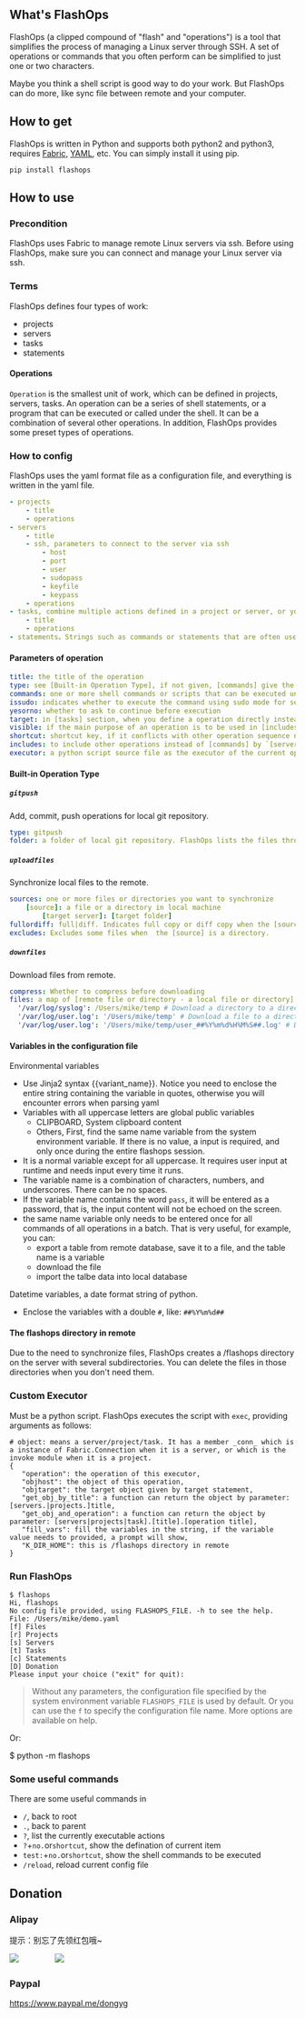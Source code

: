 
## What's FlashOps

FlashOps (a clipped compound of "flash" and "operations") is a tool that simplifies the process of managing a Linux server through SSH. A set of operations or commands that you often perform can be simplified to just one or two characters.

Maybe you think a shell script is good way to do your work. But FlashOps can do more, like sync file between remote and your computer.

## How to get

FlashOps is written in Python and supports both python2 and python3, requires [Fabric](https://pypi.org/project/Fabric/), [YAML](https://pypi.org/project/PyYAML/), etc. You can simply install it using pip.

```
pip install flashops
```


## How to use

### Precondition

FlashOps uses Fabric to manage remote Linux servers via ssh. Before using FlashOps, make sure you can connect and manage your Linux server via ssh.

### Terms

FlashOps defines four types of work:

- projects
- servers
- tasks
- statements

#### Operations

`Operation` is the smallest unit of work, which can be defined in projects, servers, tasks. An operation can be a series of shell statements, or a program that can be executed or called under the shell. It can be a combination of several other operations. In addition, FlashOps provides some preset types of operations.

### How to config

FlashOps uses the yaml format file as a configuration file, and everything is written in the yaml file.

```yaml
- projects
    - title
    - operations
- servers
    - title
    - ssh, parameters to connect to the server via ssh
        - host
        - port
        - user
        - sudopass
        - keyfile
        - keypass
    - operations
- tasks, combine multiple actions defined in a project or server, or you can define the operation directly
    - title
    - operations
- statements。Strings such as commands or statements that are often used. It can be quickly listed and filtered, you can copy it and use it.
```

#### Parameters of operation

```yaml
title: the title of the operation
type: see [Built-in Operation Type], if not given, [commands] give the command to be executed
commands: one or more shell commands or scripts that can be executed under the shell
issudo: indicates whether to execute the command using sudo mode for server
yesorno: whether to ask to continue before execution
target: in [tasks] section, when you define a operation directly instead of [includes], indicates the target (server/project) by [servers.|projects.]title
visible: if the main purpose of an operation is to be used in [includes], you can set visible to Flase. However, it still occupies the serial number
shortcut: shortcut key, if it conflicts with other operation sequence numbers, it will be invalid
includes: to include other operations instead of [commands] by `[servers|projects.][server title|project title.]operation title`
executor: a python script source file as the executor of the current operation, see [Custom Executor]
```

#### Built-in Operation Type

##### `gitpush`

Add, commit, push operations for local git repository.

```yaml
type: gitpush
folder: a folder of local git repository. FlashOps lists the files through [git status] command, you can choose files and add, commit, push
```

##### `uploadfiles`

Synchronize local files to the remote.

```yaml
sources: one or more files or directories you want to synchronize
    [source]: a file or a directory in local machine
        [target server]: [target folder]
fullordiff: full|diff. Indicates full copy or diff copy when the [source] is a directory.
excludes: Excludes some files when  the [source] is a directory.
```

##### `downfiles`

Download files from remote.

```yaml
compress: Whether to compress before downloading
files: a map of [remote file or directory - a local file or directory]. For example
  '/var/log/syslog': /Users/mike/temp # Download a directory to a directory
  '/var/log/user.log': '/Users/mike/temp' # Download a file to a directory
  '/var/log/user.log': '/Users/mike/temp/user_##%Y%m%d%H%M%S##.log' # Download a file to a file
```

#### Variables in the configuration file

Environmental variables

- Use Jinja2 syntax {{variant_name}}. Notice you need to enclose the entire string containing the variable in quotes, otherwise you will encounter errors when parsing yaml
- Variables with all uppercase letters are global public variables
    - CLIPBOARD, System clipboard content
    - Others, First, find the same name variable from the system environment variable. If there is no value, a input is required, and only once during the entire flashops session.
- It is a normal variable except for all uppercase. It requires user input at runtime and needs input every time it runs.
- The variable name is a combination of characters, numbers, and underscores. There can be no spaces.
- If the variable name contains the word `pass`, it will be entered as a password, that is, the input content will not be echoed on the screen.
- the same name variable only needs to be entered once for all commands of all operations in a batch. That is very useful, for example, you can:
    - export a table from remote database, save it to a file, and the table name is a variable
    - download the file
    - import the talbe data into local database

Datetime variables, a date format string of python.

- Enclose the variables with a double `#`, like: `##%Y%m%d##`

#### The flashops directory in remote

Due to the need to synchronize files, FlashOps creates a /flashops directory on the server with several subdirectories. You can delete the files in those directories when you don't need them.

### Custom Executor

Must be a python script. FlashOps executes the script with `exec`, providing arguments as follows:

```
# object: means a server/project/task. It has a member _conn_ which is a instance of Fabric.Connection when it is a server, or which is the invoke module when it is a project.
{
   "operation": the operation of this executor,
   "objhost": the object of this operation,
   "objtarget": the target object given by target statement,
   "get_obj_by_title": a function can return the object by parameter: [servers.|projects.]title,
   "get_obj_and_operation": a function can return the object by parameter: [servers|projects|task].[title].[operation title],
   "fill_vars": fill the variables in the string, if the variable value needs to provided, a prompt will show,
   "K_DIR_HOME": this is /flashops directory in remote
}
```

### Run FlashOps

    $ flashops
    Hi, flashops
    No config file provided, using FLASHOPS_FILE. -h to see the help.
    File: /Users/mike/demo.yaml
    [f] Files
    [r] Projects
    [s] Servers
    [t] Tasks
    [c] Statements
    [D] Donation
    Please input your choice ("exit" for quit):

> Without any parameters, the configuration file specified by the system environment variable `FLASHOPS_FILE` is used by default. Or you can use the `f` to specify the configuration file name. More options are available on help.

Or:

  $ python -m flashops

### Some useful commands

There are some useful commands in

- `/`, back to root
- `.`, back to parent
- `?`, list the currently executable actions
- `?`+`no.`or`shortcut`, show the defination of current item
- `test:`+`no.`or`shortcut`, show the shell commands to be executed
- `/reload`, reload current config file


## Donation

### Alipay

提示：别忘了先领红包哦~

![](images/alipay_hb.png)&nbsp;　　　　&nbsp;![](images/alipay_qr.png)

### Paypal

https://www.paypal.me/dongyg
